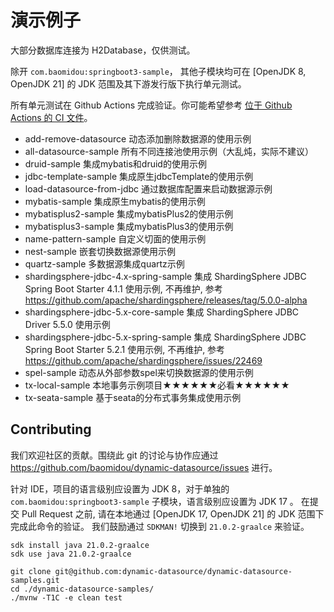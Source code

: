 # 演示例子

大部分数据库连接为 H2Database，仅供测试。

除开 `com.baomidou:springboot3-sample`， 其他子模块均可在 [OpenJDK 8, OpenJDK 21] 的 JDK 范围及其下游发行版下执行单元测试。

所有单元测试在 Github Actions 完成验证。你可能希望参考 [位于 Github Actions 的 CI 文件](./.github/workflows/ci.yml)。

- add-remove-datasource 动态添加删除数据源的使用示例
- all-datasource-sample 所有不同连接池使用示例（大乱炖，实际不建议）
- druid-sample 集成mybatis和druid的使用示例
- jdbc-template-sample 集成原生jdbcTemplate的使用示例
- load-datasource-from-jdbc 通过数据库配置来启动数据源示例
- mybatis-sample 集成原生mybatis的使用示例
- mybatisplus2-sample 集成mybatisPlus2的使用示例
- mybatisplus3-sample 集成mybatisPlus3的使用示例
- name-pattern-sample 自定义切面的使用示例
- nest-sample 嵌套切换数据源使用示例
- quartz-sample 多数据源集成quartz示例
- shardingsphere-jdbc-4.x-spring-sample 集成 ShardingSphere JDBC Spring Boot Starter 4.1.1 使用示例, 不再维护,
  参考 https://github.com/apache/shardingsphere/releases/tag/5.0.0-alpha
- shardingsphere-jdbc-5.x-core-sample 集成 ShardingSphere JDBC Driver 5.5.0 使用示例
- shardingsphere-jdbc-5.x-spring-sample 集成 ShardingSphere JDBC Spring Boot Starter 5.2.1 使用示例, 不再维护,
  参考 https://github.com/apache/shardingsphere/issues/22469
- spel-sample 动态从外部参数spel来切换数据源的使用示例
- tx-local-sample 本地事务示例项目★★★★★★必看★★★★★★
- tx-seata-sample 基于seata的分布式事务集成使用示例

## Contributing

我们欢迎社区的贡献。围绕此 git 的讨论与协作应通过 https://github.com/baomidou/dynamic-datasource/issues 进行。

针对 IDE，项目的语言级别应设置为 JDK 8，对于单独的 `com.baomidou:springboot3-sample` 子模块，语言级别应设置为 JDK 17 。
在提交 Pull Request 之前, 请在本地通过 [OpenJDK 17, OpenJDK 21] 的 JDK 范围下完成此命令的验证。
我们鼓励通过 `SDKMAN!` 切换到 `21.0.2-graalce` 来验证。

```shell
sdk install java 21.0.2-graalce
sdk use java 21.0.2-graalce

git clone git@github.com:dynamic-datasource/dynamic-datasource-samples.git
cd ./dynamic-datasource-samples/
./mvnw -T1C -e clean test
```
